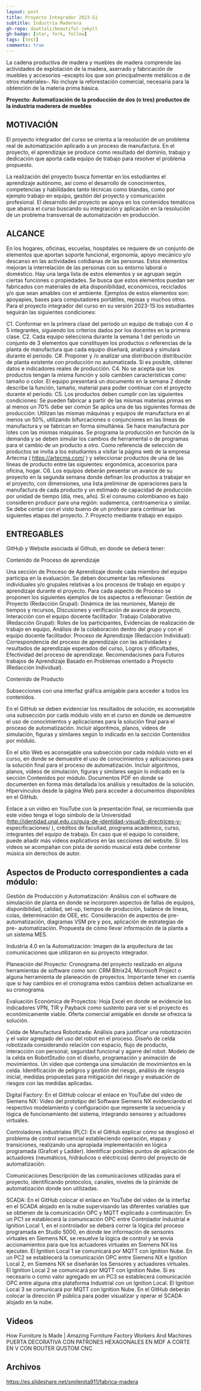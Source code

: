 ```yaml
---
layout: post
title: Proyecto Integrador 2023-S1
subtitle: Industria Maderera
gh-repo: daattali/beautiful-jekyll
gh-badge: [star, fork, follow]
tags: [test]
comments: true
---
```


La cadena productiva de madera y muebles de madera comprende las actividades de explotación de la madera, aserrado y fabricación de muebles y accesorios –excepto los que son principalmente metálicos o de otros materiales–. No incluye la reforestación comercial, necesaria para la obtención de la materia prima básica.

**Proyecto: Automatización de la producción de dos (o tres) productos de la industria maderera de muebles**

## MOTIVACIÓN

El proyecto integrador del curso se orienta a la resolución de un problema real de automatización aplicado a un proceso de manufactura. En el proyecto, el aprendizaje se produce como resultado del dominio, trabajo y dedicación que aporta cada equipo de trabajo para resolver el problema propuesto.

La realización del proyecto busca fomentar en los estudiantes el aprendizaje autónomo, así como el desarrollo de conocimientos, competencias y habilidades tanto técnicas como blandas, como por ejemplo trabajo en equipo, gestión del proyecto y comunicación profesional. El desarrollo del proyecto se apoya en los contenidos temáticos que abarca el curso buscando su integración y aplicación en la resolución de un problema transversal de automatización en producción.

## ALCANCE

En los hogares, oficinas, escuelas, hospitales se requiere de un conjunto de elementos que aportan soporte funcional, ergonomía, apoyo mecánico y/o descanso en las actividades cotidianas de las personas. Estos elementos mejoran la interrelación de las personas con su entorno laboral o doméstico.
Hay una larga lista de estos elementos y se agrupan según ciertas funciones o propiedades. Se busca que estos elementos puedan ser fabricados con materiales de alta disponibilidad, económicos, reciclados y/o que sean amables con el ambiente.
Ejemplos de estos elementos son: apoyapies, bases para computadores portátiles, repisas y muchos otros. 
Para el proyecto integrador del curso en su versión 2023-1S los estudiantes seguirán las siguientes condiciones:

C1. Conformar en la primera clase del periodo un equipo de trabajo  con 4 o 5 integrantes, siguiendo los criterios dados por los docentes en la primera clase.
C2. Cada equipo selecciona durante la semana 1 del periodo un conjunto de 3 elementos que constituyen los productos o referencias de la planta de manufactura que cada equipo diseñará, analizará y simulará durante el periodo.
C#. Proponer y /o analizar una distribución  distribución de planta existente con producción no automatizada. Si es posible, obtener datos e indicadores reales de producción. 
C4. No se acepta que los productos tengan la misma función y solo cambien características como tamaño o color. El equipo presentará un documento en la semana 2 donde describe la función, tamaño, material para poder continuar con el proyecto durante el periodo. 
C5. Los productos deben cumplir con las siguientes condiciones:
Se pueden fabricar a partir de las mismas  materias primas en al menos un 70% debe ser común
Se aplica una de las siguientes formas de producción:
Utilizan las mismas máquinas y equipos de manufactura en al menos un 50%, utilizando bifurcaciones o conjunciones en las líneas de manufactura y se fabrican en forma simultánea.
Se hace manufactura por lotes con las mismas máquinas. Se programa la producción en función de la demanda y se deben simular los cambios de herramental o de programas para el cambio de un producto a otro.
Como referencia de selección de productos se invita a los estudiantes a visitar la página web de la empresa Artecma ( https://artecma.com/ ) y seleccionar productos de una de las líneas de producto entre las siguientes: ergonómica, accesorios para oficina, hogar.
C6. Los equipos deberán presentar un avance de su proyecto en la segunda semana donde definan los productos a trabajar en el proyecto, con dimensiones, una lista preliminar de operaciones para la manufactura de cada producto y un estimado de capacidad de producción por unidad de tiempo (día, mes, año). Si el consumo colombianoo es bajo consideren producir para una región: sudamerica, centroamerica o similar. Se debe contar con el visto bueno de un profesor para continuar las siguientes etapas del proyecto.
7. Proyecto mediante trabajo en equipo.

## ENTREGABLES

GitHub y Website asociada al Github, en donde se deberá tener:

Contenido de Proceso de aprendizaje

Una sección de Proceso de Aprendizaje donde cada miembro del equipo participa en la evaluación. Se deben documentar las reflexiones individuales y/o grupales relativas a los procesos de trabajo en equipo y aprendizaje durante el proyecto. Para cada aspecto de Proceso se proponen los siguientes ejemplos de los aspectos a reflexionar:
Gestión de Proyecto (Redacción Grupal): Dinámica de las reuniones, Manejo de tiempos y recursos, Discusiones y verificación de avance de proyecto, Interacción con el equipo docente facilitador.
Trabajo Colaborativo (Redacción Grupal): Roles de los participantes, Evidencias de realización de trabajo en equipo, Análisis de la colaboración dentro del grupo y con el equipo docente facilitador.
Proceso de Aprendizaje (Redacción Individual): Correspondencia del proceso de aprendizaje con las actividades y resultados de aprendizaje esperados del curso, Logros y dificultades, Efectividad del proceso de aprendizaje.
Recomendaciones para Futuros trabajos de Aprendizaje Basado en Problemas orientado a Proyecto (Redacción Individual).

Contenido de Producto

Subsecciones con una interfaz gráfica amigable para acceder a todos los contenidos.

En el GitHub se deben evidenciar los resultados de solución, es aconsejable una subsección por cada módulo visto en el curso en donde se demuestre el uso de conocimientos y aplicaciones para la solución final para el proceso de automatización. Incluir algoritmos, planos, videos de simulación, figuras y similares según lo indicado en la sección Contenidos por módulo.

En el sitio Web es aconsejable una subsección por cada módulo visto en el curso, en donde se demuestre el uso de conocimientos y aplicaciones para la solución final para el proceso de automatización. Incluir algoritmos, planos, vídeos de simulación, figuras y similares según lo indicado en la sección Contenidos por módulo. Documentos PDF en donde se documenten en forma más detallada los análisis y resultados de la solución. HIpervínculos desde la página Web para acceder a documentos disponibles en el GitHub.

Enlace a un video en YouTube con la presentación  final, se recomienda que este video tenga el logo símbolo de la Universidad (http://identidad.unal.edu.co/guia-de-identidad-visual/b-directrices-y- especificaciones/ ), créditos de facultad, programa académico, curso, integrantes del equipo de trabajo. En caso que el equipo lo considere, puede añadir más videos explicativos en las secciones del website. Si los videos se acompañan con pista de sonido musical está debe contener música sin derechos de autor.

## Aspectos de Producto correspondientes a cada módulo:

Gestión de Producción y Automatización:
Análisis con el software de simulación de planta en donde se incorporen aspectos de fallas de equipos, disponibilidad, calidad, set-up, tiempos de producción, balance de líneas, colas, determinación de OEE, etc.
Consideración de aspectos de pre-automatización, diagramas VSM pre y pos, aplicación de estrategias de pre- automatización.
Propuesta de cómo llevar información de la planta a un sistema MES.

Industria 4.0 en la Automatización:
Imagen de la arquitectura de las comunicaciones que utilizaron en su proyecto integrador.

Planeación del Proyecto:
Cronograma del proyecto realizado en alguna herramientas de software como son: CRM Bitrix24, Microsoft Project o alguna herramienta de planeación de proyectos. Importante tener en cuenta que si hay cambios en el cronograma estos cambios deben actualizarse en su cronograma.

Evaluación Económica de Proyectos:
Hoja Excel en donde se evidencie los indicadores VPN, TIR y Payback como sustento para ver si el proyecto es económicamente viable.
Oferta comercial amigable en donde se ofrezca la solución.

Celda de Manufactura Robotizada:
Análisis para justificar una robotización y el valor agregado del uso del robot en el proceso. 
Diseño de celda robotizada considerando relación con espacio, flujo de producto, interacción con personal, seguridad funcional y agarre del robot. 
Modelo de la celda en RobotStudio con el diseño, programación y animación de movimientos. Un video que contenga una simulación de movimientos en la celda.
Identificación de peligros y gestión del riesgo, análisis de riesgos inicial, medidas propuestas para mitigación del riesgo y evaluación de riesgos con las medidas aplicadas.

Digital Factory:
En el GitHub colocar el enlace en YouTube del video de Siemens NX: Video del prototipo del Software Siemens NX evidenciando el respectivo modelamiento y configuración que represente la secuencia y lógica de funcionamiento del sistema, integrando sensores y actuadores virtuales.

Controladores industriales (PLC):
En el GitHub explicar cómo se desglosó el problema de control secuencial estableciendo operación, etapas y transiciones, realizando una apropiada implementación en lógica programada (Grafcet y Ladder). Identificar posibles puntos de aplicación de actuadores  (neumáticos, hidráulicos o eléctricos) dentro del proyecto de automatización.

Comunicaciones
Descripción de las comunicaciones utilizadas para el proyecto, identificando protocolos, canales, niveles de la pirámide de automatización donde son utilizadas.

SCADA:
En el GitHub colocar el enlace en YouTube del video de la interfaz en el SCADA alojado en la nube supervisando las diferentes variables que se obtienen de la comunicación OPC y MQTT explicado a continuación:
En un PC1 se establecerá la comunicación OPC entre Controlador Industrial e Ignition Local 1, en el controlador se deberá correr la lógica del proceso programada en Studio 5000, en donde lee información de sensores virtuales en Siemens NX, se resuelve la lógica de control y se envía accionamientos para que los actuadores virtuales en Siemens NX los ejecuten. El Ignition Local 1 se comunicará por MQTT con Ignition Nube.
En un PC2 se establecerá la comunicación OPC entre Siemens NX e Ignition Local 2, en Siemens NX se diseñarán los Sensores y actuadores virtuales. El Ignition Local 2 se comunicará por MQTT con Ignition Nube.
Si es necesario o como valor agregado en un PC3 se establecerá comunicación OPC entre alguna otra plataforma Industrial con un Ignition Local. El Ignition Local 3 se comunicará por MQTT con Ignition Nube.
En el GitHub deberán colocar la dirección IP pública para poder visualizar y operar el SCADA alojado en la nube.


## Videos
How Furniture Is Made | Amazing Furniture Factory Workers And Machines
PUERTA DECORATIVA CON PATRONES HEXAGONALES EN MDF A CORTE EN V CON ROUTER QUSTOM CNC

##  Archivos

https://es.slideshare.net/smilenita911/fabrica-madera
